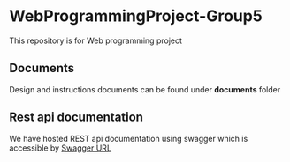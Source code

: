 # WebProgrammingProject-Group5

This repository is for Web programming project

## Documents
Design and instructions documents can be found under **documents** folder

## Rest api documentation
We have hosted REST api documentation using swagger which is accessible by [Swagger URL](https://rest-api-webproject.herokuapp.com/api-docs/)